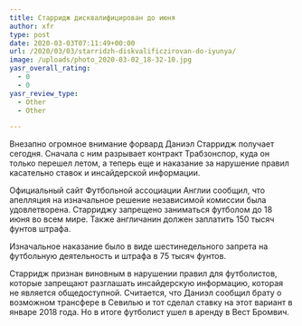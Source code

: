 ```yaml
---
title: Старридж дисквалифицирован до июня
author: xfr
type: post
date: 2020-03-03T07:11:49+00:00
url: /2020/03/03/starridzh-diskvalificzirovan-do-iyunya/
image: /uploads/photo_2020-03-02_18-32-10.jpg
yasr_overall_rating:
  - 0
  - 0
yasr_review_type:
  - Other
  - Other

---
```

Внезапно огромное внимание форвард Даниэл Старридж получает сегодня. Сначала с ним разрывает контракт Трабзонспор, куда он только перешел летом, а теперь еще и наказание за нарушение правил касательно ставок и инсайдерской информации.

Официальный сайт Футбольной ассоциации Англии сообщил, что апелляция на изначальное решение независимой комиссии была удовлетворена. Старриджу запрещено заниматься футболом до 18 июня во всем мире. Также англичанин должен заплатить 150 тысяч фунтов штрафа.

Изначальное наказание было в виде шестинедельного запрета на футбольную деятельность и штрафа в 75 тысяч фунтов.

Старридж признан виновным в нарушении правил для футболистов, которые запрещают разглашать инсайдерскую информацию, которая не является общедоступной. Считается, что Даниэл сообщил брату о возможном трансфере в Севилью и тот сделал ставку на этот вариант в январе 2018 года. Но в итоге футболист ушел в аренду в Вест Бромвич.